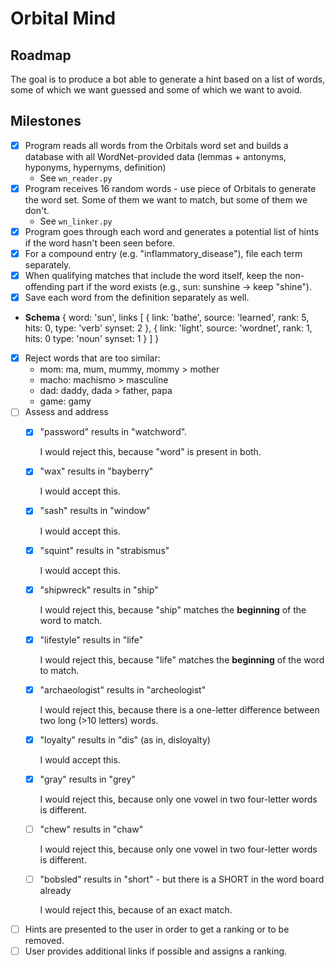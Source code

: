 # Orbital Mind

## Roadmap

The goal is to produce a bot able to generate a hint based on a list of words, some of which we want guessed and some of which we want to avoid.

## Milestones

- [X] Program reads all words from the Orbitals word set and builds a database with all WordNet-provided data (lemmas + antonyms, hyponyms, hypernyms, definition)
  - See `wn_reader.py`
- [X] Program receives 16 random words - use piece of Orbitals to generate the word set. Some of them we want to match, but some of them we don't.
  - See `wn_linker.py`
- [X] Program goes through each word and generates a potential list of hints if the word hasn't been seen before.
- [X] For a compound entry (e.g. "inflammatory_disease"), file each term separately.
- [X] When qualifying matches that include the word itself, keep the non-offending part if the word exists (e.g., sun: sunshine -> keep "shine").
- [X] Save each word from the definition separately as well.
- **Schema**
{
    word: 'sun',
    links [
        {
            link: 'bathe',
            source: 'learned',
            rank: 5,
            hits: 0,
            type: 'verb'
            synset: 2
        },
        {
            link: 'light',
            source: 'wordnet',
            rank: 1,
            hits: 0
            type: 'noun'
            synset: 1
        }
    ]
}
- [x] Reject words that are too similar:
  - mom: ma, mum, mummy, mommy > mother
  - macho: machismo > masculine
  - dad: daddy, dada > father, papa
  - game: gamy
- [ ] Assess and address
  - [X] "password" results in "watchword".

    I would reject this, because "word" is present in both.
  
  - [X] "wax" results in "bayberry"
  
    I would accept this.
  
  - [X] "sash" results in "window"
  
    I would accept this.
  
  - [X] "squint" results in "strabismus"
  
    I would accept this.

  - [X] "shipwreck" results in "ship"

    I would reject this, because "ship" matches the **beginning** of the word to match.

  - [X] "lifestyle" results in "life"

    I would reject this, because "life" matches the **beginning** of the word to match.

  - [X] "archaeologist" results in "archeologist"

    I would reject this, because there is a one-letter difference between two long (>10 letters) words.

  - [X] "loyalty" results in "dis" (as in, disloyalty)

    I would accept this.

  - [X] "gray" results in "grey"

    I would reject this, because only one vowel in two four-letter words is different.

  - [ ] "chew" results in "chaw"

    I would reject this, because only one vowel in two four-letter words is different.

  - [ ] "bobsled" results in "short" - but there is a SHORT in the word board already

    I would reject this, because of an exact match.

- [ ] Hints are presented to the user in order to get a ranking or to be removed.
- [ ] User provides additional links if possible and assigns a ranking.
